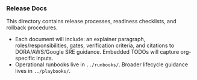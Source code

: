 ### Release Docs

This directory contains release processes, readiness checklists, and rollback procedures.

- Each document will include: an explainer paragraph, roles/responsibilities, gates, verification criteria, and citations to DORA/AWS/Google SRE guidance. Embedded TODOs will capture org-specific inputs.
- Operational runbooks live in `../runbooks/`. Broader lifecycle guidance lives in `../playbooks/`.